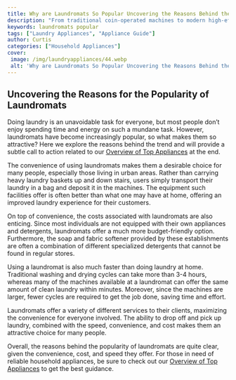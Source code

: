 ```yaml
---
title: Why are Laundromats So Popular Uncovering the Reasons Behind the Trend
description: "From traditional coin-operated machines to modern high-efficiency washers and dryers laundromats have been a popular washing option for decades In this blog post well explore why that is and analyze common trends behind this phenomenon"
keywords: laundromats popular
tags: ["Laundry Appliances", "Appliance Guide"]
author: Curtis
categories: ["Household Appliances"]
cover: 
 image: /img/laundryappliances/44.webp
 alt: 'Why are Laundromats So Popular Uncovering the Reasons Behind the Trend'
---
```

## Uncovering the Reasons for the Popularity of Laundromats
Doing laundry is an unavoidable task for everyone, but most people don’t enjoy spending time and energy on such a mundane task. However, laundromats have become increasingly popular, so what makes them so attractive? Here we explore the reasons behind the trend and will provide a subtle call to action related to our [Overview of Top Appliances](./pages/appliance-overview) at the end.

The convenience of using laundromats makes them a desirable choice for many people, especially those living in urban areas. Rather than carrying heavy laundry baskets up and down stairs, users simply transport their laundry in a bag and deposit it in the machines. The equipment such facilities offer is often better than what one may have at home, offering an improved laundry experience for their customers.

On top of convenience, the costs associated with laundromats are also enticing. Since most individuals are not equipped with their own appliances and detergents, laundromats offer a much more budget-friendly option. Furthermore, the soap and fabric softener provided by these establishments are often a combination of different specialized detergents that cannot be found in regular stores.

Using a laundromat is also much faster than doing laundry at home. Traditional washing and drying cycles can take more than 3-4 hours, whereas many of the machines available at a laundromat can offer the same amount of clean laundry within minutes. Moreover, since the machines are larger, fewer cycles are required to get the job done, saving time and effort.

Laundromats offer a variety of different services to their clients, maximizing the convenience for everyone involved. The ability to drop off and pick up laundry, combined with the speed, convenience, and cost makes them an attractive choice for many people. 

Overall, the reasons behind the popularity of laundromats are quite clear, given the convenience, cost, and speed they offer. For those in need of reliable household appliances, be sure to check out our [Overview of Top Appliances](./pages/appliance-overview) to get the best guidance.
